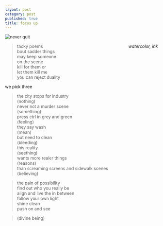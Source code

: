 ```yaml
---
layout: post
category: post
published: true
title: focus up
---
```

![never quit]({{site.baseurl}}/media/never-quit.jpeg)
<!--more-->
<span class='date' style='float:right;'>*watercolor, ink*</span>

 
 
>tacky poems  
bout sadder things  
may keep someone  
on the scene  
kill for them or  
let them kill me  
you can reject duality  
  
we pick three  

>the city stops for industry  
(nothing)  
never not a murder scene  
(something)  
press ctrl in grey and green  
(feeling)  
they say wash  
(mean)  
but need to clean  
(bleeding)  
this reality  
(seething)  
wants more realer things  
(reasons)  
than screaming screens and sidewalk scenes  
(believing)  

>the pain of possibility  
find out who you really be  
align and live the in between  
follow your own light  
shine clean  
push on and see  

>(divine being)
